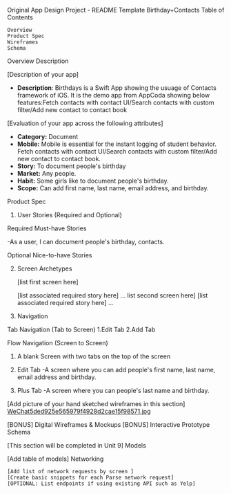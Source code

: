 Original App Design Project - README Template
Birthday+Contacts
Table of Contents

    Overview
    Product Spec
    Wireframes
    Schema

Overview
Description

[Description of your app]
- **Description**: Birthdays is a Swift App showing the usuage of Contacts framework of iOS. It is the demo app from AppCoda showing below features:Fetch contacts with contact UI/Search contacts with custom filter/Add new contact to contact book

[Evaluation of your app across the following attributes]

   - **Category:** Document
   - **Mobile:** Mobile is essential for the instant logging of student behavior. Fetch contacts with contact UI/Search contacts with custom filter/Add new contact to contact book.
   - **Story:** To document people's birthday
   - **Market:** Any people. 
   - **Habit:** Some girls like to document people's birthday.
   - **Scope:** Can add first name, last name, email address, and birthday.

Product Spec
1. User Stories (Required and Optional)

Required Must-have Stories

-As a user, I can document people's birthday, contacts.

Optional Nice-to-have Stories

2. Screen Archetypes

    [list first screen here]

    [list associated required story here]
    ... list second screen here]
    [list associated required story here]
    ...

3. Navigation

Tab Navigation (Tab to Screen)
1.Edit Tab
2.Add Tab


Flow Navigation (Screen to Screen)

1. A blank Screen with two tabs on the top of the screen 
    

2. Edit Tab 
    -A screen where you can add people's first name, last name, email address and birthday.

3. Plus Tab 
    -A screen where you can people's last name and birthday. 



[Add picture of your hand sketched wireframes in this section]
[WeChat5ded925e565979f4928d2cae15f98571.jpg](https://hackmd.io/_uploads/rJvYV9d7p.jpg)


[BONUS] Digital Wireframes & Mockups
[BONUS] Interactive Prototype
Schema

[This section will be completed in Unit 9]
Models

[Add table of models]
Networking

    [Add list of network requests by screen ]
    [Create basic snippets for each Parse network request]
    [OPTIONAL: List endpoints if using existing API such as Yelp]
